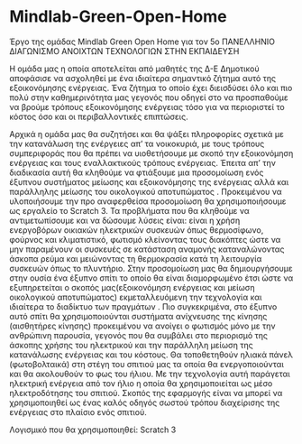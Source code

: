 # Mindlab-Green-Open-Home
Έργο της ομάδας Mindlab Green Open Home για τον 5ο ΠΑΝΕΛΛΗΝΙΟ ΔΙΑΓΩΝΙΣΜΟ ΑΝΟΙΧΤΩΝ ΤΕΧΝΟΛΟΓΙΩΝ ΣΤΗΝ ΕΚΠΑΙΔΕΥΣΗ


Η ομάδα μας η οποία αποτελείται από μαθητές της Δ-Ε  Δημοτικού  αποφάσισε να ασχοληθεί με ένα ιδιαίτερα σημαντικό ζήτημα αυτό της εξοικονόμησης ενέργειας. Ένα ζήτημα το οποίο έχει διεισδύσει όλο και πιο πολύ στην καθημερινότητα μας γεγονός που οδηγεί στο να προσπαθούμε να βρούμε τρόπους εξοικονόμησης ενέργειας τόσο για να περιοριστεί το κόστος όσο και οι περιβαλλοντικές επιπτώσεις.

Αρχικά η ομάδα μας θα συζητήσει και θα ψάξει πληροφορίες σχετικά με την κατανάλωση της ενέργειες απ’ τα νοικοκυριά, με τους τρόπους συμπεριφοράς που θα πρέπει να υιοθετήσουμε με σκοπό την εξοικονόμηση ενέργειας και τους εναλλακτικούς τρόπους ενέργειας. Έπειτα απ’ την διαδικασία αυτή θα κληθούμε να φτιάξουμε  μια προσομοίωση  ενός έξυπνου συστήματος μείωσης και εξοικονόμησης της ενέργειας αλλά και παράλληλης μείωσης του οικολογικού αποτυπώματος . Προκειμένου να υλοποιήσουμε την προ αναφερθείσα προσομοίωση θα χρησιμοποιήσουμε ως εργαλείο το Scratch 3. Τα προβλήματα που θα κληθούμε να αντιμετωπίσουμε και να δώσουμε λύσεις είναι: είναι η χρήση ενεργοβόρων  οικιακών ηλεκτρικών συσκευών όπως θερμοσίφωνο, φούρνος και κλιματιστικό, φωτισμό κλείνοντας τους διακόπτες ώστε να μην παραμένουν οι συσκευές σε κατάσταση αναμονής καταναλώνοντας άσκοπα ρεύμα και μειώνοντας τη θερμοκρασία κατά τη λειτουργία συσκευών όπως το πλυντήριο. 
Στην προσομοίωση μας θα δημιουργήσουμε στην ουσία ένα έξυπνο σπίτι το οποίο θα είναι διαμορφωμένο έτσι ώστε να εξυπηρετείται  ο σκοπός μας(εξοικονόμηση ενέργειας και μείωση οικολογικού αποτυπώματος) εκμεταλλευόμενη την τεχνολογία και ιδιαίτερα το διαδίκτυο των πραγμάτων . Πιο συγκεκριμένα, στο έξυπνο αυτό σπίτι θα χρησιμοποιούνται  συστήματα ανίχνευσης της κίνησης (αισθητήρες κίνησης) προκειμένου να ανοίγει ο φωτισμός μόνο με την ανθρώπινη παρουσία, γεγονός που θα συμβάλει στο περιορισμό της άσκοπης χρήσης του ηλεκτρικού και την παράλληλη μείωση της κατανάλωσης ενέργειας και του κόστους.  Θα τοποθετηθούν ηλιακά πάνελ (φωτοβολταικά) στη στέγη του σπιτιού μας τα οποία θα ενεργοποιούνται και θα ακολουθούν το φως του ήλιου. Με την τεχνολογία αυτή παράγεται ηλεκτρική ενέργεια από τον ήλιο η οποία θα χρησιμοποιείται ως μέσο ηλεκτροδότησης του σπιτιού.
Σκοπός της εφαρμογής είναι να μπορεί να χρησιμοποιηθεί ως ένας καλός οδηγός σωστού τρόπου διαχείρισης της ενέργειας στο πλαίσιο ενός σπιτιού.

Λογισμικό που θα χρησιμοποιηθεί: Scratch 3


